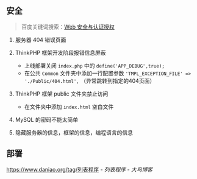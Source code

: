 
## 安全

> 百度关键词搜索：[Web 安全与认证授权](https://www.baidu.com/s?word=Web%20安全与认证授权)

1. 服务器 404 错误页面

2. ThinkPHP 框架开发阶段报错信息屏蔽
   - 上线部署关闭 `index.php` 中的 `define('APP_DEBUG',true);`
   - 在公共 `Common` 文件夹中添加一行配置参数 `'TMPL_EXCEPTION_FILE' => './Public/404.html',` （异常跳转到指定的404页面）

3. ThinkPHP 框架 public 文件夹禁止访问
   - 在文件夹中添加 `index.html` 空白文件

4. MySQL 的密码不能太简单

5. 隐藏服务器的信息，框架的信息，编程语言的信息


## 部署

https://www.daniao.org/tag/列表程序 - *列表程序 - 大鸟博客*

